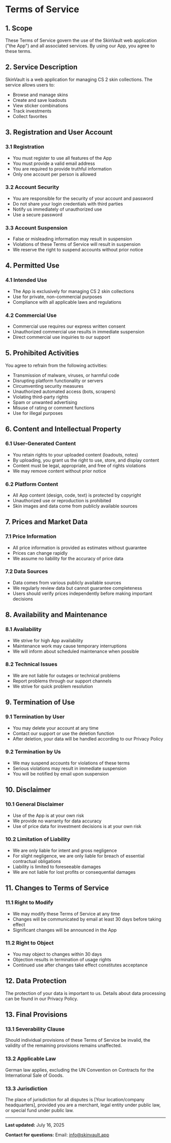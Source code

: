 # Terms of Service

## 1. Scope
These Terms of Service govern the use of the SkinVault web application ("the App") and all associated services. By using our App, you agree to these terms.

## 2. Service Description
SkinVault is a web application for managing CS 2 skin collections. The service allows users to:
- Browse and manage skins
- Create and save loadouts
- View sticker combinations
- Track investments
- Collect favorites

## 3. Registration and User Account

### 3.1 Registration
- You must register to use all features of the App
- You must provide a valid email address
- You are required to provide truthful information
- Only one account per person is allowed

### 3.2 Account Security
- You are responsible for the security of your account and password
- Do not share your login credentials with third parties
- Notify us immediately of unauthorized use
- Use a secure password

### 3.3 Account Suspension
- False or misleading information may result in suspension
- Violations of these Terms of Service will result in suspension
- We reserve the right to suspend accounts without prior notice

## 4. Permitted Use

### 4.1 Intended Use
- The App is exclusively for managing CS 2 skin collections
- Use for private, non-commercial purposes
- Compliance with all applicable laws and regulations

### 4.2 Commercial Use
- Commercial use requires our express written consent
- Unauthorized commercial use results in immediate suspension
- Direct commercial use inquiries to our support

## 5. Prohibited Activities

You agree to refrain from the following activities:
- Transmission of malware, viruses, or harmful code
- Disrupting platform functionality or servers
- Circumventing security measures
- Unauthorized automated access (bots, scrapers)
- Violating third-party rights
- Spam or unwanted advertising
- Misuse of rating or comment functions
- Use for illegal purposes

## 6. Content and Intellectual Property

### 6.1 User-Generated Content
- You retain rights to your uploaded content (loadouts, notes)
- By uploading, you grant us the right to use, store, and display content
- Content must be legal, appropriate, and free of rights violations
- We may remove content without prior notice

### 6.2 Platform Content
- All App content (design, code, text) is protected by copyright
- Unauthorized use or reproduction is prohibited
- Skin images and data come from publicly available sources

## 7. Prices and Market Data

### 7.1 Price Information
- All price information is provided as estimates without guarantee
- Prices can change rapidly
- We assume no liability for the accuracy of price data

### 7.2 Data Sources
- Data comes from various publicly available sources
- We regularly review data but cannot guarantee completeness
- Users should verify prices independently before making important decisions

## 8. Availability and Maintenance

### 8.1 Availability
- We strive for high App availability
- Maintenance work may cause temporary interruptions
- We will inform about scheduled maintenance when possible

### 8.2 Technical Issues
- We are not liable for outages or technical problems
- Report problems through our support channels
- We strive for quick problem resolution

## 9. Termination of Use

### 9.1 Termination by User
- You may delete your account at any time
- Contact our support or use the deletion function
- After deletion, your data will be handled according to our Privacy Policy

### 9.2 Termination by Us
- We may suspend accounts for violations of these terms
- Serious violations may result in immediate suspension
- You will be notified by email upon suspension

## 10. Disclaimer

### 10.1 General Disclaimer
- Use of the App is at your own risk
- We provide no warranty for data accuracy
- Use of price data for investment decisions is at your own risk

### 10.2 Limitation of Liability
- We are only liable for intent and gross negligence
- For slight negligence, we are only liable for breach of essential contractual obligations
- Liability is limited to foreseeable damages
- We are not liable for lost profits or consequential damages

## 11. Changes to Terms of Service

### 11.1 Right to Modify
- We may modify these Terms of Service at any time
- Changes will be communicated by email at least 30 days before taking effect
- Significant changes will be announced in the App

### 11.2 Right to Object
- You may object to changes within 30 days
- Objection results in termination of usage rights
- Continued use after changes take effect constitutes acceptance

## 12. Data Protection
The protection of your data is important to us. Details about data processing can be found in our Privacy Policy.

## 13. Final Provisions

### 13.1 Severability Clause
Should individual provisions of these Terms of Service be invalid, the validity of the remaining provisions remains unaffected.

### 13.2 Applicable Law
German law applies, excluding the UN Convention on Contracts for the International Sale of Goods.

### 13.3 Jurisdiction
The place of jurisdiction for all disputes is [Your location/company headquarters], provided you are a merchant, legal entity under public law, or special fund under public law.

---

**Last updated:** July 16, 2025

**Contact for questions:**
Email: info@skinvault.app